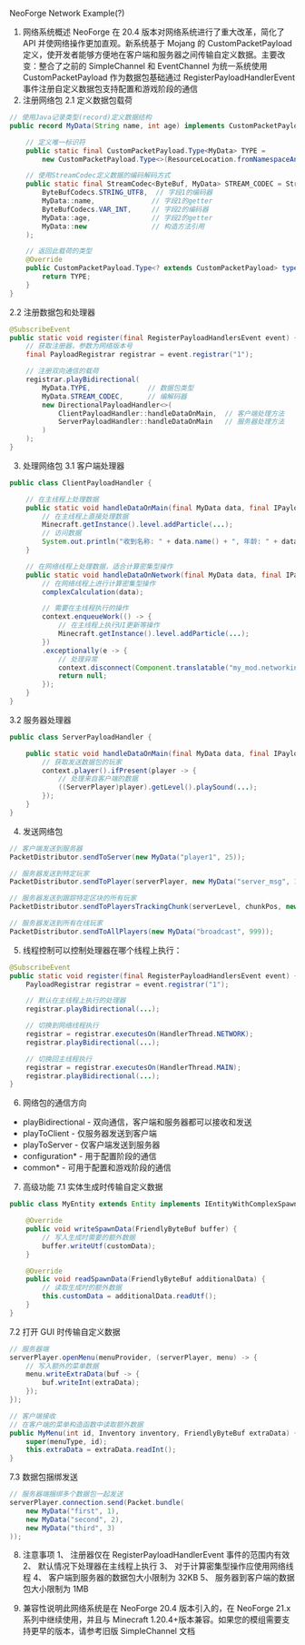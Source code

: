 NeoForge Network Example(?)

1. 网络系统概述 NeoForge 在 20.4 版本对网络系统进行了重大改革，简化了 API 并使网络操作更加直观。新系统基于 Mojang 的 CustomPacketPayload 定义，使开发者能够方便地在客户端和服务器之间传输自定义数据。主要改变：整合了之前的 SimpleChannel 和 EventChannel 为统一系统使用 CustomPacketPayload 作为数据包基础通过 RegisterPayloadHandlerEvent 事件注册自定义数据包支持配置和游戏阶段的通信
2. 注册网络包 2.1 定义数据包载荷

```java
// 使用Java记录类型(record)定义数据结构
public record MyData(String name, int age) implements CustomPacketPayload {

    // 定义唯一标识符
    public static final CustomPacketPayload.Type<MyData> TYPE =
        new CustomPacketPayload.Type<>(ResourceLocation.fromNamespaceAndPath("mymod", "my_data"));

    // 使用StreamCodec定义数据的编码解码方式
    public static final StreamCodec<ByteBuf, MyData> STREAM_CODEC = StreamCodec.composite(
        ByteBufCodecs.STRING_UTF8,  // 字段1的编码器
        MyData::name,              // 字段1的getter
        ByteBufCodecs.VAR_INT,     // 字段2的编码器
        MyData::age,               // 字段2的getter
        MyData::new                // 构造方法引用
    );

    // 返回此载荷的类型
    @Override
    public CustomPacketPayload.Type<? extends CustomPacketPayload> type() {
        return TYPE;
    }
}
```

2.2 注册数据包和处理器

```java
@SubscribeEvent
public static void register(final RegisterPayloadHandlersEvent event) {
    // 获取注册器，参数为网络版本号
    final PayloadRegistrar registrar = event.registrar("1");

    // 注册双向通信的载荷
    registrar.playBidirectional(
        MyData.TYPE,              // 数据包类型
        MyData.STREAM_CODEC,      // 编解码器
        new DirectionalPayloadHandler<>(
            ClientPayloadHandler::handleDataOnMain,  // 客户端处理方法
            ServerPayloadHandler::handleDataOnMain   // 服务器处理方法
        )
    );
}
```

3. 处理网络包 3.1 客户端处理器

```java
public class ClientPayloadHandler {

    // 在主线程上处理数据
    public static void handleDataOnMain(final MyData data, final IPayloadContext context) {
        // 在主线程上直接处理数据
        Minecraft.getInstance().level.addParticle(...);
        // 访问数据
        System.out.println("收到名称: " + data.name() + ", 年龄: " + data.age());
    }

    // 在网络线程上处理数据，适合计算密集型操作
    public static void handleDataOnNetwork(final MyData data, final IPayloadContext context) {
        // 在网络线程上进行计算密集型操作
        complexCalculation(data);

        // 需要在主线程执行的操作
        context.enqueueWork(() -> {
            // 在主线程上执行UI更新等操作
            Minecraft.getInstance().level.addParticle(...);
        })
        .exceptionally(e -> {
            // 处理异常
            context.disconnect(Component.translatable("my_mod.networking.failed", e.getMessage()));
            return null;
        });
    }
}
```

3.2 服务器处理器

```java
public class ServerPayloadHandler {

    public static void handleDataOnMain(final MyData data, final IPayloadContext context) {
        // 获取发送数据包的玩家
        context.player().ifPresent(player -> {
            // 处理来自客户端的数据
            ((ServerPlayer)player).getLevel().playSound(...);
        });
    }
}
```

4. 发送网络包

```java
// 客户端发送到服务器
PacketDistributor.sendToServer(new MyData("player1", 25));

// 服务器发送到特定玩家
PacketDistributor.sendToPlayer(serverPlayer, new MyData("server_msg", 100));

// 服务器发送到跟踪特定区块的所有玩家
PacketDistributor.sendToPlayersTrackingChunk(serverLevel, chunkPos, new MyData("chunk_update", 50));

// 服务器发送到所有在线玩家
PacketDistributor.sendToAllPlayers(new MyData("broadcast", 999));
```

5. 线程控制可以控制处理器在哪个线程上执行：

```java
@SubscribeEvent
public static void register(final RegisterPayloadHandlersEvent event) {
    PayloadRegistrar registrar = event.registrar("1");

    // 默认在主线程上执行的处理器
    registrar.playBidirectional(...);

    // 切换到网络线程执行
    registrar = registrar.executesOn(HandlerThread.NETWORK);
    registrar.playBidirectional(...);

    // 切换回主线程执行
    registrar = registrar.executesOn(HandlerThread.MAIN);
    registrar.playBidirectional(...);
}
```

6. 网络包的通信方向

-   playBidirectional - 双向通信，客户端和服务器都可以接收和发送
-   playToClient - 仅服务器发送到客户端
-   playToServer - 仅客户端发送到服务器
-   configuration\* - 用于配置阶段的通信
-   common\* - 可用于配置和游戏阶段的通信

7. 高级功能 7.1 实体生成时传输自定义数据

```java
public class MyEntity extends Entity implements IEntityWithComplexSpawn {

    @Override
    public void writeSpawnData(FriendlyByteBuf buffer) {
        // 写入生成时需要的额外数据
        buffer.writeUtf(customData);
    }

    @Override
    public void readSpawnData(FriendlyByteBuf additionalData) {
        // 读取生成时的额外数据
        this.customData = additionalData.readUtf();
    }
}
```

7.2 打开 GUI 时传输自定义数据

```java
// 服务器端
serverPlayer.openMenu(menuProvider, (serverPlayer, menu) -> {
    // 写入额外的菜单数据
    menu.writeExtraData(buf -> {
        buf.writeInt(extraData);
    });
});

// 客户端接收
// 在客户端的菜单构造函数中读取额外数据
public MyMenu(int id, Inventory inventory, FriendlyByteBuf extraData) {
    super(menuType, id);
    this.extraData = extraData.readInt();
}
```

7.3 数据包捆绑发送

```java
// 服务器端捆绑多个数据包一起发送
serverPlayer.connection.send(Packet.bundle(
    new MyData("first", 1),
    new MyData("second", 2),
    new MyData("third", 3)
));
```

8. 注意事项 1、 注册器仅在 RegisterPayloadHandlerEvent 事件的范围内有效 2、 默认情况下处理器在主线程上执行 3、 对于计算密集型操作应使用网络线程 4、 客户端到服务器的数据包大小限制为 32KB 5、 服务器到客户端的数据包大小限制为 1MB

9. 兼容性说明此网络系统是在 NeoForge 20.4 版本引入的，在 NeoForge 21.x 系列中继续使用，并且与 Minecraft 1.20.4+版本兼容。如果您的模组需要支持更早的版本，请参考旧版 SimpleChannel 文档
